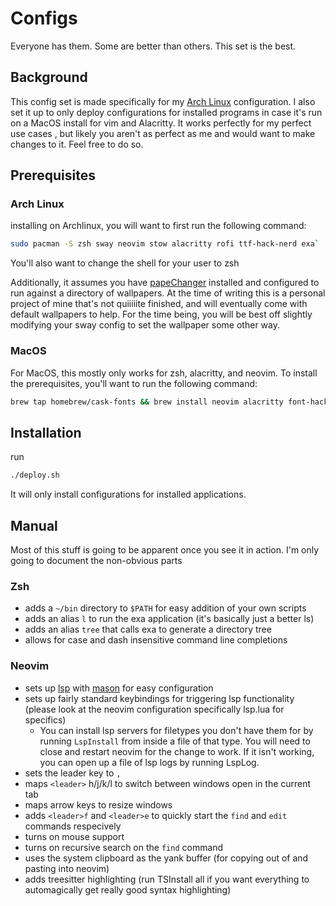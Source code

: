 # Configs

Everyone has them. Some are better than others. This set is the best.

## Background

This config set is made specifically for my [Arch Linux](https://archlinux.org) configuration.
I also set it up to only deploy configurations for installed programs in case it's run on a MacOS install for vim and Alacritty.
It works perfectly for my perfect use cases , but likely you aren't as perfect as me and would want to make changes to it.
Feel free to do so.

## Prerequisites

### Arch Linux

installing on Archlinux, you will want to first run the following command:
```sh
sudo pacman -S zsh sway neovim stow alacritty rofi ttf-hack-nerd exa`
```
You'll also want to change the shell for your user to zsh

Additionally, it assumes you have [papeChanger](https://github.com/npmaile/papeChanger) installed and configured to run against a directory of wallpapers.
At the time of writing this is a personal project of mine that's not quiiiiite finished, and will eventually come with default wallpapers to help.
For the time being, you will be best off slightly modifying your sway config to set the wallpaper some other way.

### MacOS

For MacOS, this mostly only works for zsh, alacritty, and neovim.
To install the prerequisites, you'll want to run the following command:
```sh
brew tap homebrew/cask-fonts && brew install neovim alacritty font-hack-nerd-font exa`
```

## Installation

run
```sh
./deploy.sh
```
It will only install configurations for installed applications.

## Manual

Most of this stuff is going to be apparent once you see it in action. I'm only going to document the non-obvious parts

### Zsh

- adds a `~/bin` directory to `$PATH` for easy addition of your own scripts
- adds an alias `l` to run the exa application (it's basically just a better ls)
- adds an alias `tree` that calls exa to generate a directory tree
- allows for case and dash insensitive command line completions

### Neovim

- sets up [lsp](https://microsoft.github.io/language-server-protocol/) with [mason](https://github.com/williamboman/mason.nvim) for easy configuration
- sets up fairly standard keybindings for triggering lsp functionality (please look at the neovim configuration specifically lsp.lua for specifics)
    - You can install lsp servers for filetypes you don't have them for by running `LspInstall` from inside a file of that type. You will need to close and restart neovim for the change to work. If it isn't working, you can open up a file of lsp logs by running LspLog.
- sets the leader key to `,`
- maps `<leader>` h/j/k/l to switch between windows open in the current tab
- maps arrow keys to resize windows
- adds `<leader>f` and `<leader>e` to quickly start the `find` and `edit` commands respecively
- turns on mouse support
- turns on recursive search on the `find` command
- uses the system clipboard as the yank buffer (for copying out of and pasting into neovim)
- adds treesitter highlighting (run TSInstall all if you want everything to automagically get really good syntax highlighting)
